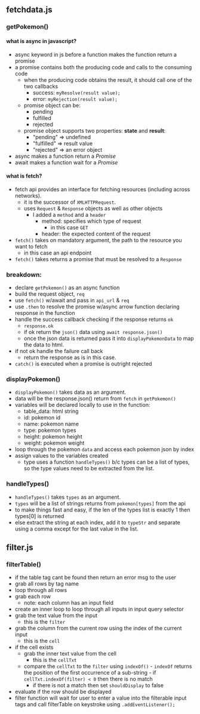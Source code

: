 ## fetchdata.js
### getPokemon()
#### what is async in javascript?
- async keyword in js before a function makes the function return a promise
- a promise contains both the producing code and calls to the consuming code
	- when the producing code obtains the result, it should call one of the two callbacks
		- success: ```myResolve(result value);```
		- error: ```myRejection(result value);```
	- promise object can be:
		- pending
		- fulfilled
		- rejected
	- promise object supports two properties: **state** and **result**:
		- "pending" => undefined
		- "fulfilled" => result value
		- "rejected" => an error object
- async makes a function return a *Promise*
- await makes a function wait for a *Promise*
#### what is fetch?
- fetch api provides an interface for fetching resources (including across networks).
	- it is the successor of ```XMLHTTPRequest```.
	- uses ```Request``` & ```Response``` objects as well as other objects
		- I added a `method` and a `header`
			- method: specifies which type of request
				- in this case `GET`
			- header: the expected content of the request
- `fetch()` takes on mandatory argument, the path to the resource you want to fetch
	- in this case an api endpoint
- `fetch()` takes returns a promise that must be resolved to a `Response`
### breakdown:
- declare `getPokemon()` as an async function
- build the request object, `req`
- use `fetch()` w/await and pass in `api_url` & `req`
- use `.then` to resolve the promise w/async arrow function declaring response in the function
- handle the success callback checking if the response returns `ok`
	- `response.ok`
	- if ok return the `json()` data using `await response.json()`
	- once the json data is returned pass it into `displayPokemonData` to map the data to html.
- if not ok handle the failure call back
	- return the response as is in this case.
- `catch()` is executed when a promise is outright rejected

### displayPokemon()
- `displayPokemon()` takes data as an argument.
- data will be the response.json() return from `fetch` in `getPokemon()`
- variables will be declared locally to use in the function:
	- table_data: html string
	- id: pokemon id
	- name: pokemon name
	- type: pokemon types
	- height: pokemon height
	- weight: pokemon weight
- loop through the pokemon `data` and access each pokemon json by index
- assign values to the variables created
	- type uses a function `handleTypes()` b/c types can be a list of types, so the type values need to be extracted from the list.

### handleTypes()
- `handleTypes()` takes `types` as an argument.
- `types` will be a list of strings returns from `pokemon[types]` from the api
- to make things fast and easy, if the len of the types list is exactly 1 then types[0] is returned
- else extract the string at each index, add it to `typeStr` and separate using a comma except for the last value in the list.

## filter.js
### filterTable()
- if the table tag cant be found then return an error msg to the user
- grab all rows by tag name
- loop through all rows
- grab each row
	- note: each column has an input field
- create an inner loop to loop through all inputs in input query selector
- grab the text value from the input
	- this is the `filter`
- grab the column from the current row using the index of the current input
	- this is the `cell`
- if the cell exists
	- grab the inner text value from the cell
		- this is the `cellTxt`
	- compare the `cellTxt` to the `filter` using `indexOf()`
			- `indexOf` returns the position of the first occurrence of a sub-string
				- if `cellTxt.indexOf(filter) < 0` then there is no match
		- if there is not a match then set `shouldDisplay` to false
- evaluate if the row should be displayed
- filter function will wait for user to enter a value into the filterable input tags and call filterTable on keystroke using `.addEventListener();`